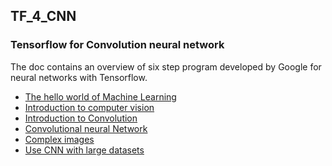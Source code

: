 ## TF_4_CNN
### Tensorflow for Convolution neural network

The doc contains an overview of six step program developed by Google for neural networks with Tensorflow.
* <a href = "https://github.com/anuanmol/TF_4_CNN/blob/main/Hello_world_of_ML_with_TF.ipynb">The hello world of Machine Learning</a>
* <a href = "https://github.com/anuanmol/TF_4_CNN/blob/main/Intro_to_CV.ipynb">Introduction to computer vision</a>
* <a href = "">Introduction to Convolution</a>
* <a href = "">Convolutional neural Network</a>
* <a href = "">Complex images</a>
* <a href = "">Use CNN with large datasets</a>

